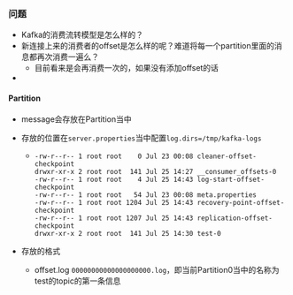### 问题

- Kafka的消费流转模型是怎么样的？
- 新连接上来的消费者的offset是怎么样的呢？难道将每一个partition里面的消息都再次消费一遍么？
  - 目前看来是会再消费一次的，如果没有添加offset的话
- 



#### Partition

- message会存放在Partition当中

- 存放的位置在`server.properties`当中配置`log.dirs=/tmp/kafka-logs`

  - ```
    -rw-r--r-- 1 root root    0 Jul 23 00:08 cleaner-offset-checkpoint
    drwxr-xr-x 2 root root  141 Jul 25 14:27 __consumer_offsets-0
    -rw-r--r-- 1 root root    4 Jul 25 14:43 log-start-offset-checkpoint
    -rw-r--r-- 1 root root   54 Jul 23 00:08 meta.properties
    -rw-r--r-- 1 root root 1204 Jul 25 14:43 recovery-point-offset-checkpoint
    -rw-r--r-- 1 root root 1207 Jul 25 14:43 replication-offset-checkpoint
    drwxr-xr-x 2 root root  141 Jul 25 14:30 test-0
    ```

- 存放的格式
  
  -  offset.log `00000000000000000000.log`，即当前Partition0当中的名称为test的topic的第一条信息

